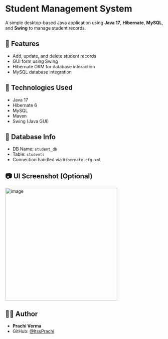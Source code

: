 # Student Management System

A simple desktop-based Java application using **Java 17**, **Hibernate**, **MySQL**, and **Swing** to manage student records.

## 📌 Features

- Add, update, and delete student records
- GUI form using Swing
- Hibernate ORM for database interaction
- MySQL database integration

## 🚀 Technologies Used

- Java 17
- Hibernate 6
- MySQL
- Maven
- Swing (Java GUI)

## 📂 Database Info

- DB Name: `student_db`
- Table: `students`
- Connection handled via `Hibernate.cfg.xml`

## 📷 UI Screenshot (Optional)

<img width="357" height="359" alt="image" src="https://github.com/user-attachments/assets/7bf3f0f3-2e55-4419-9ed6-c37d344c3296" />


## 🙋‍♀️ Author

- **Prachi Verma**  
- GitHub: [@ItssPrachi](https://github.com/ItssPrachi)
